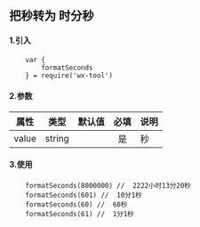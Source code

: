 ## 把秒转为 时分秒

#### 1.引入

```
    var {
        formatSeconds
    } = require('wx-tool')
```

#### 2.参数

|  属性   | 类型    | 默认值 | 必填   | 说明            |
| :-------: | :------: | ------ | :--------: | :--------|
|  value  | string  |        | 是 | 秒 ||

#### 3.使用

```
    formatSeconds(8000000) //  2222小时13分20秒
    formatSeconds(601) //  10分1秒
    formatSeconds(60) //  60秒
    formatSeconds(61) //  1分1秒
```